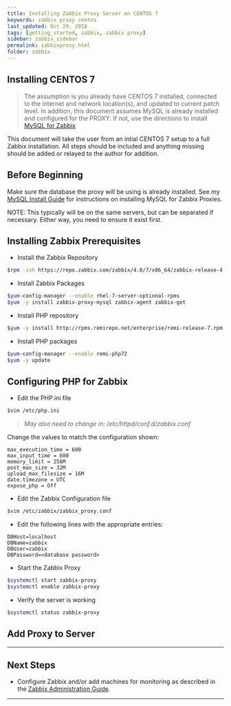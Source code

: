 ```yaml
---
title: Installing Zabbix Proxy Server on CENTOS 7
keywords: zabbix proxy centos
last_updated: Oct 29, 2018
tags: [getting_started, zabbix, zabbix proxy]
sidebar: zabbix_sidebar
permalink: zabbixproxy.html
folder: zabbix
---
```


## Installing CENTOS 7 ##

>The assumption is you already have CENTOS 7 installed, connected to the internet and network location(s), and updated to current patch level.  In addition, this document assumes MySQL is already installed and configured for the PROXY.  If not, use the directions to install [MySQL for Zabbix](./Zabbix4MySQLInstall.md)

This document will take the user from an intial CENTOS 7 setup to a full Zabbix installation.  All steps should be included and anything missing should be added or relayed to the author for addition.

## Before Beginning ##

Make sure the database the proxy will be using is already installed.  See my [MySQL Install Guide](./Zabbix4MySQLInstall.md) for instructions on installing MySQL for Zabbix Proxies.

NOTE:  This typically will be on the same servers, but can be separated if necessary.  Either way, you need to ensure it exist first.

## Installing Zabbix Prerequisites ##

- Install the Zabbix Repository

```bash
$rpm -ivh https://repo.zabbix.com/zabbix/4.0/7/x86_64/zabbix-release-4.0-1.el7.noarch.rpm
```

- Install Zabbix Packages

```bash
$yum-config-manager --enable rhel-7-server-optional-rpms
$yum -y install zabbix-proxy-mysql zabbix-agent zabbix-get
```

- Install PHP repository

```bash
$yum -y install http://rpms.remirepo.net/enterprise/remi-release-7.rpm
```

- Install PHP packages

```bash
$yum-config-manager --enable remi-php72
$yum -y update
```

## Configuring PHP for Zabbix ##

- Edit the PHP.ini file

```bash
$vim /etc/php.ini
```

>*May also need to change in: /etc/httpd/conf.d/zabbix.conf*

Change the values to match the configuration shown:

```vim
max_execution_time = 600
max_input_time = 600
memory_limit = 256M
post_max_size = 32M
upload_max_filesize = 16M
date.timezone = UTC
expose_php = Off
```

- Edit the Zabbix Configuration file

```bash
$vim /etc/zabbix/zabbix_proxy.conf
```

- Edit the following lines with the appropriate entries:

```vim
DBHost=localhost
DBName=zabbix
DBUser=zabbix
DBPassword=<database password>
```

- Start the Zabbix Proxy

```bash
$systemctl start zabbix-proxy
$systemctl enable zabbix-proxy
```

- Verify the server is working

```bash
$systemctl status zabbix-proxy
```

## Add Proxy to Server ##

---

## Next Steps ##

- Configure Zabbix and/or add machines for monitoring as described in the [Zabbix Administration Guide](./ZabbixAdministration.md).

---